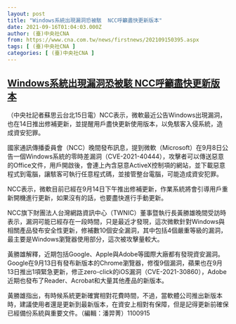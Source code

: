 ```yaml
---
layout: post
title: "Windows系統出現漏洞恐被駭  NCC呼籲盡快更新版本"
date: 2021-09-16T01:04:03.000Z
author: (臺)中央社CNA
from: https://www.cna.com.tw/news/firstnews/202109150395.aspx
tags: [ (臺)中央社CNA ]
categories: [ (臺)中央社CNA ]
---
```

<!--1631754243000-->
[Windows系統出現漏洞恐被駭  NCC呼籲盡快更新版本](https://www.cna.com.tw/news/firstnews/202109150395.aspx)
------

<div>
<div></div><div class="paragraph"><p>（中央社記者蘇思云台北15日電）NCC表示，微軟最近公告Windows出現漏洞，也在14日推出修補更新，並提醒用戶盡快更新使用版本，以免駭客入侵系統，造成資安犯罪。</p><p>國家通訊傳播委員會（NCC）晚間發布訊息，提到微軟（Microsoft）在9月8日公告一個Windows系統的零時差漏洞（CVE-2021-40444），攻擊者可以傳送惡意的Office文件，用戶開啟後，會連上內含惡意ActiveX控制項的網站，並下載惡意程式到電腦，讓駭客可執行任意程式碼，並接管整台電腦，可能造成資安犯罪。</p><p>NCC表示，微軟目前已經在9月14日下午推出修補更新，作業系統將會引導用戶重新開機進行更新，如果沒有的話，也要盡快進行手動更新。</p><p>NCC旗下財團法人台灣網路資訊中心（TWNIC）董事暨執行長黃勝雄晚間受訪時表示，漏洞可能已經存在一段時間，只是最近才發現，這次微軟針對Windows與相關產品發布安全性更新，修補數10個安全漏洞，其中包括4個嚴重等級的漏洞，最主要是Windows瀏覽器使用部分，這次被攻擊量較大。</p><p>黃勝雄解釋，近期包括Google、Apple與Adobe等國際大廠都有發現資安漏洞。Google在9月13日有發布新版本的Chrome瀏覽器，修復9個漏洞，蘋果也在9月13日推出1項緊急更新，修正zero-click的iOS漏洞（CVE-2021-30860），Adobe近期也發布了Reader、Acrobat和大量其他產品的新版本。</p><p>黃勝雄指出，有時候系統更新確實相對花費時間，不過，當軟體公司推出新版本時，建議使用者還是更新到最新版本，在資安上相對有保障，但是記得更新前確保已經備份系統與重要文件。（編輯：潘羿菁）1100915</p></div>
</div>
